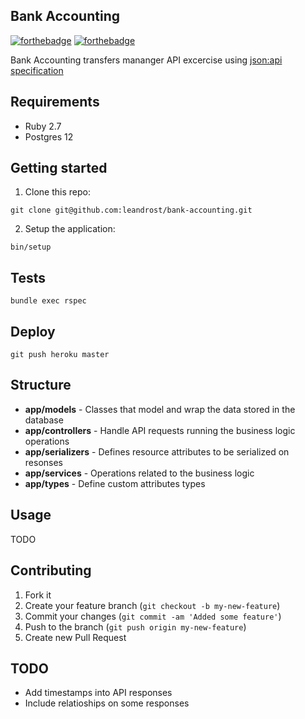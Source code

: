 ## Bank Accounting 
[![forthebadge](https://forthebadge.com/images/badges/made-with-ruby.svg)](https://forthebadge.com)
[![forthebadge](https://forthebadge.com/images/badges/built-with-love.svg)](https://forthebadge.com)

Bank Accounting transfers mananger API excercise using [json:api specification](https://jsonapi.org/)

## Requirements

- Ruby 2.7
- Postgres 12

## Getting started

1. Clone this repo:
```
git clone git@github.com:leandrost/bank-accounting.git
```
2. Setup the application:
```
bin/setup
```

## Tests

```
bundle exec rspec
```

## Deploy

```
git push heroku master
```

## Structure

- **app/models** - Classes that model and wrap the data stored in the database
- **app/controllers** - Handle API requests running the business logic operations
- **app/serializers** - Defines resource attributes to be serialized on resonses
- **app/services** - Operations related to the business logic
- **app/types** - Define custom attributes types

## Usage

TODO

## Contributing

1. Fork it
2. Create your feature branch (`git checkout -b my-new-feature`)
3. Commit your changes (`git commit -am 'Added some feature'`)
4. Push to the branch (`git push origin my-new-feature`)
5. Create new Pull Request

## TODO

- Add timestamps into API responses
- Include relatioships on some responses


